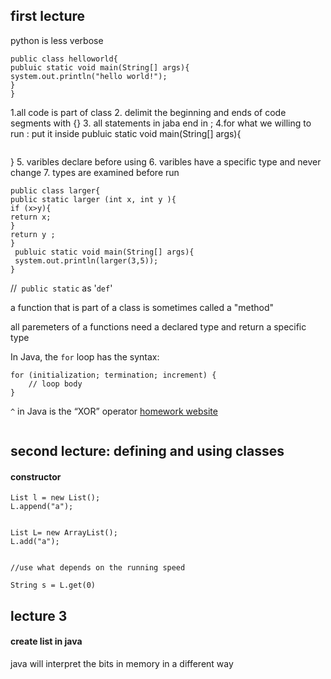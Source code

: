 ## first lecture
python is less verbose
```
public class helloworld{
publuic static void main(String[] args){
system.out.println("hello world!");
}
}
```
1.all code is part of class 
2. delimit the beginning and ends of code segments with {}
3. all statements in jaba end in ;
4.for what we willing to run :
put it inside publuic static void main(String[] args){
```
```
}
5. varibles declare before using
6. varibles have a specific type and never change
7. types are examined before run 

```
public class larger{
public static larger (int x, int y ){
if (x>y){
return x;
}
return y ;
}
 publuic static void main(String[] args){
 system.out.println(larger(3,5));
} 
```
//` public static` as '`def`'

 a function that is part of a class is sometimes called a "method"
 
all paremeters of a functions need a declared type and return a specific type

In Java, the `for` loop has the syntax:

```
for (initialization; termination; increment) {
    // loop body
}
```

`^` in Java is the “XOR” operator
[homework  website](https://sp25.datastructur.es/homeworks/hw0/hw0a/)
```

```

## second lecture: defining and using classes

#### constructor

```
List l = new List();
L.append("a");


List L= new ArrayList();
L.add("a");


//use what depends on the running speed
```

`String s = L.get(0)`


 ## lecture 3
 
#### create list in java
java will interpret the bits in memory in a different way



 